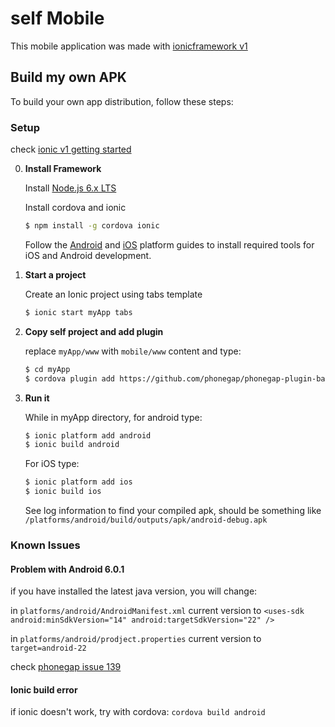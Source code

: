 # self Mobile
This mobile application was made with [ionicframework v1](https://ionicframework.com)

## Build my own APK

To build your own app distribution, follow these steps:

### Setup
check [ionic v1 getting started](https://ionicframework.com/docs/v1/getting-started/)

0. **Install Framework**

    Install [Node.js 6.x LTS](http://nodejs.org/)

    Install cordova and ionic

    ```bash
    $ npm install -g cordova ionic
    ```
    Follow the [Android](http://cordova.apache.org/docs/en/latest/guide/platforms/android/index.html) and [iOS](http://cordova.apache.org/docs/en/latest/guide/platforms/ios/index.html) platform guides to install required tools for iOS and Android development.

0. **Start a project**

    Create an Ionic project using tabs template

    ```bash
    $ ionic start myApp tabs
    ```    

0. **Copy self project and add plugin**

    replace `myApp/www` with `mobile/www` content and type:

    ```bash
    $ cd myApp
    $ cordova plugin add https://github.com/phonegap/phonegap-plugin-barcodescanner.git
    ```    

0. **Run it**

    While in myApp directory, for android type:

    ```bash
    $ ionic platform add android
    $ ionic build android
    ```

    For iOS type:
    ```bash
    $ ionic platform add ios
    $ ionic build ios
    ```

    See log information to find your compiled apk, should be something like `/platforms/android/build/outputs/apk/android-debug.apk`

### Known Issues

#### Problem with Android 6.0.1
if you have installed the latest java version, you will change:

in `platforms/android/AndroidManifest.xml` current version to `<uses-sdk android:minSdkVersion="14" android:targetSdkVersion="22" />`

in `platforms/android/prodject.properties` current version to `target=android-22`

check [phonegap issue 139](https://github.com/phonegap/phonegap-plugin-barcodescanner/issues/139)

#### Ionic build error
if ionic doesn't work, try with cordova: `cordova build android`
